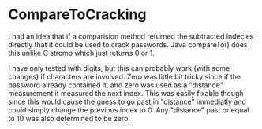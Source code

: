 # CompareToCracking
I had an idea that if a comparision method returned the subtracted indecies directly that it could be used to crack passwords. Java compareTo() does this unlike C strcmp which just returns 0 or 1.

I have only tested with digits, but this can probably work (with some changes) if characters are involved.
Zero was little bit tricky since if the password already contained it, and zero was used as a "distance" measurement it measured the next index.
This was easily fixable though since this would cause the guess to go past in "distance" immediatly and could simply change the previous index to 0.
Any "distance" past or equal to 10 was also determined to be zero.
